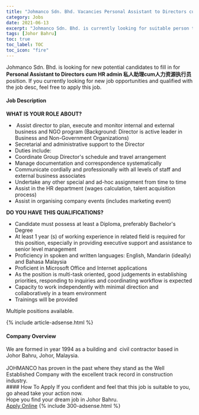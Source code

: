 ```yaml
---
title: "Johmanco Sdn. Bhd. Vacancies Personal Assistant to Directors cum HR admin 私人助理cum人力资源执行员" 
category: Jobs 
date: 2021-06-13 
excerpt: "Johmanco Sdn. Bhd. is currently looking for suitable person to fill in the Personal Assistant to Directors cum HR admin 私人助理cum人力资源执行员 which based in Johor Bahru" 
tags: [Johor Bahru] 
toc: true 
toc_label: TOC 
toc_icon: "fire" 
--- 
```


<p>Johmanco Sdn. Bhd. is looking for new potential candidates to fill in for <b>Personal Assistant to Directors cum HR admin 私人助理cum人力资源执行员</b> position. If you currently looking for new job opportunities and qualified with the job desc, feel free to apply this job.
</p><div><div><h4>Job Description</h4></div><div><div><span><div><p><strong>WHAT IS YOUR ROLE ABOUT?</strong></p><ul><li>&#160;Assist director to plan, execute and monitor internal and external business and NGO program (Background: Director is active leader in Business and Non-Government Organizations)</li><li>Secretarial and administrative support to the Director</li><li>Duties include:</li><li>Coordinate Group Director's schedule and travel arrangement</li><li>Manage documentation and correspondence systematically</li><li>Communicate cordially and professionally with all levels of staff and external business associates</li><li>Undertake any other special and ad-hoc assignment from time to time</li><li>Assist in the HR department (wages calculation, talent acquisition process)</li><li>Assist in organising company events (includes marketing event)</li></ul><p><strong>DO YOU HAVE THIS QUALIFICATIONS?</strong></p><ul><li>Candidate must possess at least a Diploma, preferably Bachelor's Degree</li><li>At least 1 year (s) of working experience in related field is required for this position, especially in providing executive support and assistance to senior level management</li><li>Proficiency in spoken and written languages: English, Mandarin (ideally) and Bahasa Malaysia</li><li>Proficient in Microsoft Office and Internet applications</li><li>As the position is multi-task oriented, good judgements in establishing priorities, responding to inquiries and coordinating workflow is expected</li><li>Capacity to work independently with minimal direction and collaboratively in a team environment</li><li>Trainings will be provided</li></ul><p>Multiple positions available.</p></div></span></div></div></div> 
{% include article-adsense.html %} 
<div><div><h4>Company Overview</h4></div><div><div><span><div><div>We are formed in year 1994 as a building and&#160;&#160;civil contractor based in Johor Bahru, Johor, Malaysia.<br>
<br>
JOHMANCO has proven in the past where they stand as the Well Established Company with the excellent track record in construction industry.</div></div></span></div></div></div> 
#### How To Apply 
If you confident and feel that this job is suitable to you, go ahead take your action now. <br/> 
Hope you find your dream job in Johor Bahru. <br/> 
<a href="https://www.jobstreet.com.my/en/job/personal-assistant-to-directors-cum-hr-admin-私人助理cum人力资源执行员-4589272?jobId=jobstreet-my-job-4589272&" class="btn btn--info" target="_blank" rel="nofollow noopenner">Apply Online</a> 
{% include 300-adsense.html %} 